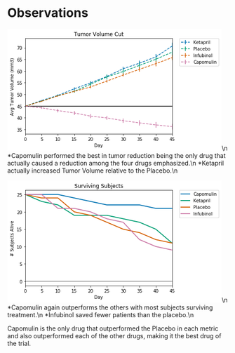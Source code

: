 # Observations

![Tumor Volume](pymaceuticals_md/output_10_0.png)\n
*Capomulin performed the best in tumor reduction being the only drug that actually caused a reduction among the four drugs emphasized.\n
*Ketapril actually increased Tumor Volume relative to the Placebo.\n

![Survival](pymaceuticals_md/output_22_0.png)\n
*Capomulin again outperforms the others with most subjects surviving treatment.\n
*Infubinol saved fewer patients than the placebo.\n

Capomulin is the only drug that outperformed the Placebo in each metric and also outperformed each of the other drugs, making it the best drug of the trial.